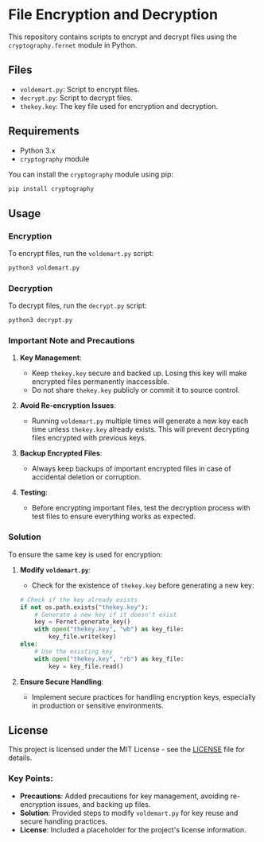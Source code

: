 # File Encryption and Decryption

This repository contains scripts to encrypt and decrypt files using the `cryptography.fernet` module in Python.

## Files

- `voldemart.py`: Script to encrypt files.
- `decrypt.py`: Script to decrypt files.
- `thekey.key`: The key file used for encryption and decryption.

## Requirements

- Python 3.x
- `cryptography` module

You can install the `cryptography` module using pip:
```sh
pip install cryptography
```

## Usage

### Encryption

To encrypt files, run the `voldemart.py` script:
```sh
python3 voldemart.py
```

### Decryption

To decrypt files, run the `decrypt.py` script:
```sh
python3 decrypt.py
```

### Important Note and Precautions

1. **Key Management**: 
   - Keep `thekey.key` secure and backed up. Losing this key will make encrypted files permanently inaccessible.
   - Do not share `thekey.key` publicly or commit it to source control.

2. **Avoid Re-encryption Issues**: 
   - Running `voldemart.py` multiple times will generate a new key each time unless `thekey.key` already exists. This will prevent decrypting files encrypted with previous keys.

3. **Backup Encrypted Files**: 
   - Always keep backups of important encrypted files in case of accidental deletion or corruption.

4. **Testing**: 
   - Before encrypting important files, test the decryption process with test files to ensure everything works as expected.

### Solution

To ensure the same key is used for encryption:

1. **Modify `voldemart.py`**: 
   - Check for the existence of `thekey.key` before generating a new key:
   
   ```python
   # Check if the key already exists
   if not os.path.exists("thekey.key"):
       # Generate a new key if it doesn't exist
       key = Fernet.generate_key()
       with open("thekey.key", "wb") as key_file:
           key_file.write(key)
   else:
       # Use the existing key
       with open("thekey.key", "rb") as key_file:
           key = key_file.read()
   ```

2. **Ensure Secure Handling**: 
   - Implement secure practices for handling encryption keys, especially in production or sensitive environments.

## License

This project is licensed under the MIT License - see the [LICENSE](LICENSE) file for details.

### Key Points:
- **Precautions**: Added precautions for key management, avoiding re-encryption issues, and backing up files.
- **Solution**: Provided steps to modify `voldemart.py` for key reuse and secure handling practices.
- **License**: Included a placeholder for the project's license information.

